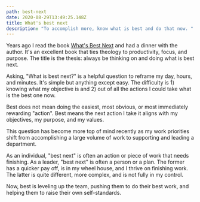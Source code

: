 ```yaml
---
path: best-next
date: 2020-08-29T13:49:25.148Z
title: What's best next
description: "To accomplish more, know what is best and do that now. "
---
```

Years ago I read the book [What's Best Next](https://www.amazon.com/Whats-Best-Next-Gospel-Transforms/dp/0310533988) and had a dinner with the author. It's an excellent book that ties theology to productivity, focus, and purpose. The title is the thesis: always be thinking on and doing what is best next. 

Asking, "What is best next?" is a helpful question to reframe my day, hours, and minutes. It's simple but anything except easy. The difficulty is 1) knowing what my objective is and 2) out of all the actions I could take what is the best one now. 

Best does not mean doing the easiest, most obvious, or most immediately rewarding "action". Best means the next action I take it aligns with my objectives, my purpose, and my values.

This question has become more top of mind recently as my work priorities shift from accomplishing a large volume of work to supporting and leading a department.

As an individual, "best next" is often an action or piece of work that needs finishing. As a leader, "best next" is often a person or a plan. The former has a quicker pay off, is in my wheel house, and I thrive on finishing work. The latter is quite different, more complex, and is not fully in my control. 

Now, best is leveling up the team, pushing them to do their best work, and helping them to raise their own self-standards. 



